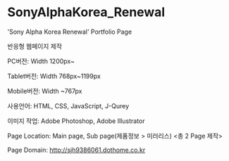# SonyAlphaKorea_Renewal
'Sony Alpha Korea Renewal' Portfolio Page

반응형 웹페이지 제작

PC버전: Width 1200px~

Tablet버전: Width 768px~1199px

Mobile버전: Width ~767px

사용언어: HTML, CSS, JavaScript, J-Qurey

이미지 작업: Adobe Photoshop, Adobe Illustrator

Page Location: Main page, Sub page(제품정보 > 미러리스) <총 2 Page 제작>

Page Domain: http://sjh9386061.dothome.co.kr